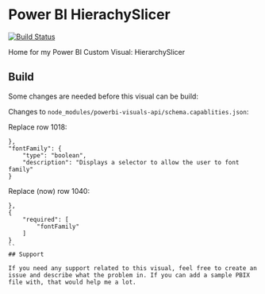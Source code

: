 # Power BI HierachySlicer

[![Build Status](https://travis-ci.org/liprec/powerbi-hierarchySlicer.svg?branch=master)](https://travis-ci.org/liprec/powerbi-hierarchySlicer)

Home for my Power BI Custom Visual: HierarchySlicer

## Build

Some changes are needed before this visual can be build:

Changes to `node_modules/powerbi-visuals-api/schema.capablities.json`:

Replace row 1018:
```
},
"fontFamily": {
    "type": "boolean",
    "description": "Displays a selector to allow the user to font family"
}
```

Replace (now) row 1040:
```
},
{
    "required": [
        "fontFamily"
    ]
}
``
## Support

If you need any support related to this visual, feel free to create an issue and describe what the problem in. If you can add a sample PBIX file with, that would help me a lot.